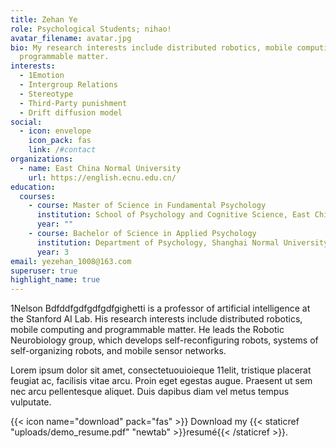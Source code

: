 ```yaml
---
title: Zehan Ye
role: Psychological Students; nihao!
avatar_filename: avatar.jpg
bio: My research interests include distributed robotics, mobile computing and
  programmable matter.
interests:
  - 1Emotion
  - Intergroup Relations
  - Stereotype
  - Third-Party punishment
  - Drift diffusion model
social:
  - icon: envelope
    icon_pack: fas
    link: /#contact
organizations:
  - name: East China Normal University
    url: https://english.ecnu.edu.cn/
education:
  courses:
    - course: Master of Science in Fundamental Psychology
      institution: School of Psychology and Cognitive Science, East China Normal University
      year: ""
    - course: Bachelor of Science in Applied Psychology
      institution: Department of Psychology, Shanghai Normal University
      year: 3
email: yezehan_1008@163.com
superuser: true
highlight_name: true
---
```

1Nelson Bdfddfgdfgdfgdfgighetti is a professor of artificial intelligence at the Stanford AI Lab. His research interests include distributed robotics, mobile computing and programmable matter. He leads the Robotic Neurobiology group, which develops self-reconfiguring robots, systems of self-organizing robots, and mobile sensor networks.

Lorem ipsum dolor sit amet, consectetuouioieque 11elit, tristique placerat feugiat ac, facilisis vitae arcu. Proin eget egestas augue. Praesent ut sem nec arcu pellentesque aliquet. Duis dapibus diam vel metus tempus vulputate.

{{< icon name="download" pack="fas" >}} Download my {{< staticref "uploads/demo_resume.pdf" "newtab" >}}resumé{{< /staticref >}}.